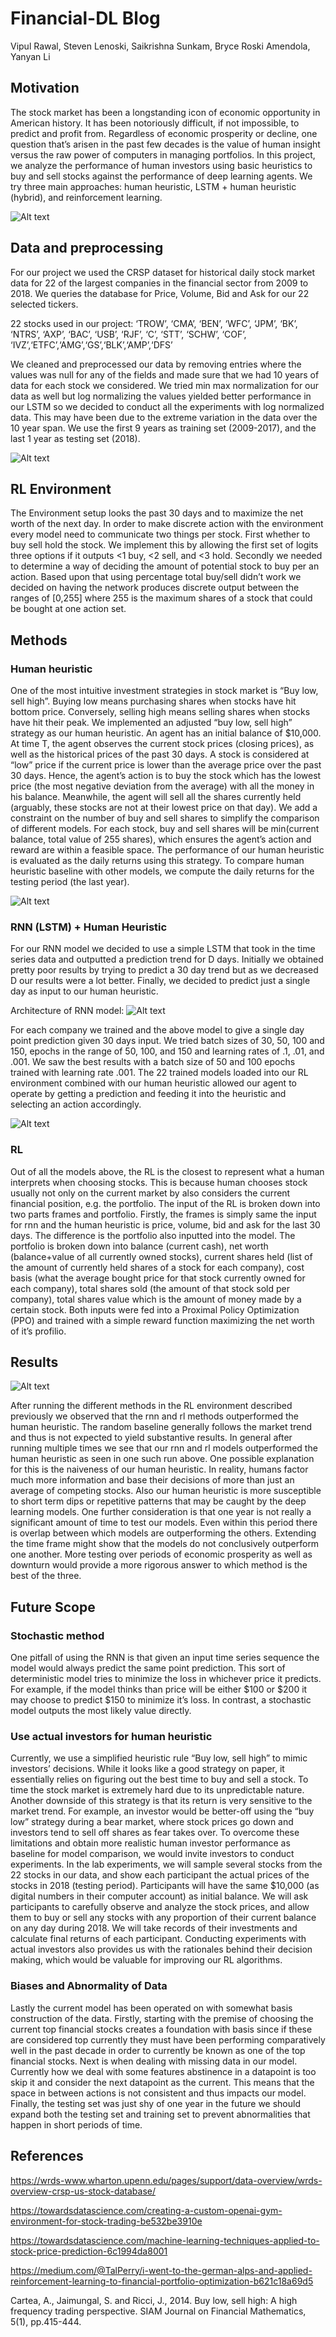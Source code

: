 # Financial-DL Blog
Vipul Rawal, Steven Lenoski, Saikrishna Sunkam, Bryce Roski Amendola, Yanyan Li

## Motivation
The stock market has been a longstanding icon of economic opportunity in American history. It has been notoriously difficult, if not impossible, to predict and profit from. Regardless of economic prosperity or decline, one question that’s arisen in the past few decades is the value of human insight versus the raw power of computers in managing portfolios. In this project, we analyze the performance of human investors using basic heuristics to buy and sell stocks against the performance of deep learning agents. We try three main approaches: human heuristic, LSTM + human heuristic (hybrid), and reinforcement learning. 

![Alt text](https://github.com/stlenoski/Financial-DL/blob/master/report_pics/motivation.png)











## Data and preprocessing

For our project we used the CRSP dataset for historical daily stock market data for 22 of the largest companies in the financial sector from 2009 to 2018. We queries the database for Price, Volume, Bid and Ask for our 22 selected tickers. 

22 stocks used in our project:
‘TROW’, ‘CMA’, ‘BEN’, ‘WFC’, ‘JPM’, ‘BK’, ‘NTRS’, ‘AXP’, ‘BAC’, ‘USB’, ‘RJF’, ‘C’, ‘STT’, ‘SCHW’, ‘COF’, ‘IVZ’,‘ETFC’,‘AMG’,‘GS’,‘BLK’,‘AMP’,‘DFS’

We cleaned and preprocessed our data by removing entries where the values was null for any of the fields and made sure that we had 10 years of data for each stock we considered. We tried min max normalization for our data as well but log normalizing the values yielded better performance in our LSTM so we decided to conduct all the experiments with log normalized data. This may have been due to the extreme variation in the data over the 10 year span. We use the first 9 years as training set (2009-2017), and the last 1 year as testing set (2018). 

![Alt text](https://github.com/stlenoski/Financial-DL/blob/master/report_pics/sample_data.png "Sample data for Goldman Sachs")



## RL Environment

The Environment setup looks the past 30 days and to maximize the net worth of the next day. In order to make discrete action with the environment every model need to communicate two things per stock. First whether to buy sell hold the stock. We implement this by allowing the first set of logits three options if it outputs <1 buy, <2 sell, and <3 hold. Secondly we needed to determine a way of deciding the amount of potential stock to buy per an action. Based upon that using percentage total buy/sell didn’t work we decided on having the network produces discrete output between the ranges of [0,255] where 255 is the maximum shares of a stock that could be bought at one action set. 
	
## Methods
### Human heuristic
One of the most intuitive investment strategies in stock market is “Buy low, sell high”. Buying low means purchasing shares when stocks have hit bottom price. Conversely, selling high means selling shares when stocks have hit their peak. We implemented an adjusted “buy low, sell high” strategy as our human heuristic. An agent has an initial balance of $10,000. At time T, the agent observes the current stock prices (closing prices), as well as the historical prices of the past 30 days. A stock is considered at “low” price if the current price is lower than the average price over the past 30 days. Hence, the agent’s action is to buy the stock which has the lowest price (the most negative deviation from the average) with all the money in his balance. Meanwhile, the agent will sell all the shares currently held (arguably, these stocks are not at their lowest price on that day). We add a constraint on the number of buy and sell shares to simplify the comparison of different models. For each stock, buy and sell shares will be min(current balance, total value of 255 shares), which ensures the agent’s action and reward are within a feasible space. The performance of our human heuristic is evaluated as the daily returns using this strategy. To compare human heuristic baseline with other models, we compute the daily returns for the testing period (the last year). 

![Alt text](https://github.com/stlenoski/Financial-DL/blob/master/report_pics/price.png)




### RNN (LSTM) + Human Heuristic
For our RNN model we decided to use a simple LSTM that took in the time series data and outputted a prediction trend for D days. Initially we obtained pretty poor results by trying to predict a 30 day trend but as we decreased D our results were a lot better. Finally, we decided to predict just a single day as input to our human heuristic. 

Architecture of RNN model:
![Alt text](https://github.com/stlenoski/Financial-DL/blob/master/report_pics/lstm.png "Architecture of RNN model")

For each company we trained and the above model to give a single day point prediction given 30 days input. We tried batch sizes of 30, 50, 100  and 150, epochs in the range of 50, 100, and 150 and learning rates of .1, .01, and .001. We saw the best results with a batch size of 50 and 100 epochs trained with learning rate .001.  The 22 trained models loaded into our RL environment combined with our human heuristic allowed our agent to operate by getting a prediction and feeding it into the heuristic and selecting an action accordingly.

![Alt text](https://github.com/stlenoski/Financial-DL/blob/master/report_pics/rnn_predictions.png "Sample prediction graphs on testing data")



### RL

Out of all the models above, the RL is the closest to represent what a human interprets when choosing stocks. This is because human chooses stock usually not only on the current market by also considers the current financial position, e.g. the portfolio. The input of the RL is broken down into two parts frames and portfolio. Firstly, the frames is simply same the input for rnn and the human heuristic is price, volume, bid and ask for the last 30 days. The difference is the portfolio also inputted into the model. The portfolio is broken down into balance (current cash), net worth (balance+value of all currently owned stocks), current shares held (list of the amount of currently held shares of a stock for each company), cost basis (what the average bought price for that stock currently owned for each company), total shares sold (the amount of that stock sold per company), total shares value which is the amount of money made by a certain stock. Both inputs were fed into a Proximal Policy Optimization (PPO) and trained with a simple reward function maximizing the net worth of it’s profilio.   

## Results

![Alt text](https://github.com/stlenoski/Financial-DL/blob/master/report_pics/combined.png "Random vs Human vs RNN + Human vs RL")

After running the different methods in the RL environment described previously we observed that the rnn and rl methods outperformed the human heuristic. The random baseline generally follows the market trend and thus is not expected to yield substantive results. In general after running multiple times we see that our rnn and rl models outperformed the human heuristic as seen in one such run above. One possible explanation for this is the naiveness of our human heuristic. In reality, humans factor much more information and base their decisions of more than just an average of competing stocks. Also our human heuristic is more susceptible to short term dips or repetitive patterns that may be caught by the deep learning models. One further consideration is that one year is not really a significant amount of time to test our models. Even within this period there is overlap between which models are outperforming the others. Extending the time frame might show that the models do not conclusively outperform one another. More testing over periods of economic prosperity as well as downturn would provide a more rigorous answer to which method is the best of the three.
 


## Future Scope
### Stochastic method
One pitfall of using the RNN is that given an input time series sequence the model would always predict the same point prediction. This sort of deterministic model tries to minimize the loss in whichever price it predicts. For example, if the model thinks than price will be either $100 or $200 it may choose to predict $150 to minimize it’s loss. In contrast, a stochastic model outputs the most likely value directly.

### Use actual investors for human heuristic
Currently, we use a simplified heuristic rule “Buy low, sell high” to mimic investors’ decisions. While it looks like a good strategy on paper, it essentially relies on figuring out the best time to buy and sell a stock. To time the stock market is extremely hard due to its unpredictable nature. Another downside of this strategy is that its return is very sensitive to the market trend. For example, an investor would be better-off using the “buy low” strategy during a bear market, where stock prices go down and investors tend to sell off shares as fear takes over. 
To overcome these limitations and obtain more realistic human investor performance as baseline for model comparison, we would invite investors to conduct experiments. In the lab experiments, we will sample several stocks from the 22 stocks in our data, and show each participant the actual prices of the stocks in 2018 (testing period). Participants will have the same $10,000 (as digital numbers in their computer account) as initial balance. We will ask participants to carefully observe and analyze the stock prices, and allow them to buy or sell any stocks with any proportion of their current balance on any day during 2018. We will take records of their investments and calculate final returns of each participant. Conducting experiments with actual investors also provides us with the rationales behind their decision making, which would be valuable for improving our RL algorithms. 

### Biases and Abnormality of Data
Lastly the current model has been operated on with somewhat basis construction of the data. Firstly, starting with the premise of choosing the current top financial stocks creates a foundation with basis since if these are considered top currently they must have been performing comparatively well in the past decade in order to currently be known as one of the  top financial stocks. Next is when dealing with missing data in our model. Currently how we deal with some features abstinence in a datapoint is too skip it and consider the next datapoint as the current. This means that the space in between actions is not consistent and thus impacts our model. Finally, the testing set was just shy of one year in the future we should expand both the testing set and training set to prevent abnormalities that happen in short periods of time.    

## References

https://wrds-www.wharton.upenn.edu/pages/support/data-overview/wrds-overview-crsp-us-stock-database/

https://towardsdatascience.com/creating-a-custom-openai-gym-environment-for-stock-trading-be532be3910e

https://towardsdatascience.com/machine-learning-techniques-applied-to-stock-price-prediction-6c1994da8001

https://medium.com/@TalPerry/i-went-to-the-german-alps-and-applied-reinforcement-learning-to-financial-portfolio-optimization-b621c18a69d5

Cartea, A., Jaimungal, S. and Ricci, J., 2014. Buy low, sell high: A high frequency trading perspective. SIAM Journal on Financial Mathematics, 5(1), pp.415-444.
 
